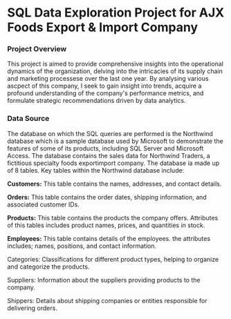 # SQL Data Exploration Project for AJX Foods Export & Import Company

### Project Overview
This project is aimed to provide comprehensive insights into the operational dynamics of the organization, delving into the intricacies of its supply chain and marketing processese over the last one year. By analysing various ascpect of this company, I seek to gain insight into trends, acquire a profound understanding of the company's performance metrics, and formulate strategic recommendations driven by data analytics. 

### Data Source
The database on which the SQL queries are performed is the Northwind database which is a sample database used by Microsoft to demonstrate the features of some of its products, including SQL Server and Microsoft Access. The database contains the sales data for Northwind Traders, a fictitious specialty foods exportimport company. The database ia made up of 8 tables. Key tables within the Northwind database include:

**Customers:** This table contains the names, addresses, and contact details.

**Orders:** This table contains the order dates, shipping information, and associated customer IDs.

**Products:** This table contains the products the company offers. Attributes of this tables includes product names, prices, and quantities in stock.

**Employees:** This table contains details of the employees. the attributes includes; names, positions, and contact information.

Categories: Classifications for different product types, helping to organize and categorize the products.

Suppliers: Information about the suppliers providing products to the company.

Shippers: Details about shipping companies or entities responsible for delivering orders.
